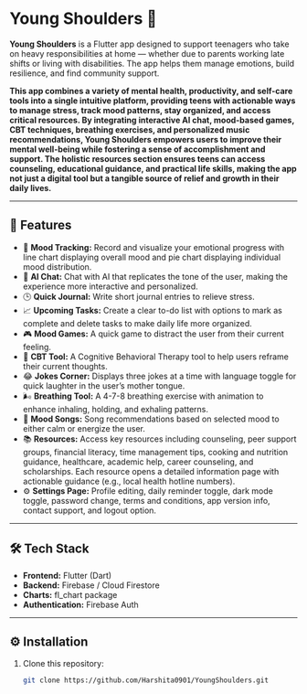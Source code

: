# Young Shoulders 🌙

**Young Shoulders** is a Flutter app designed to support teenagers who take on heavy responsibilities at home — whether due to parents working late shifts or living with disabilities. The app helps them manage emotions, build resilience, and find community support.

**This app combines a variety of mental health, productivity, and self-care tools into a single intuitive platform, providing teens with actionable ways to manage stress, track mood patterns, stay organized, and access critical resources. By integrating interactive AI chat, mood-based games, CBT techniques, breathing exercises, and personalized music recommendations, Young Shoulders empowers users to improve their mental well-being while fostering a sense of accomplishment and support. The holistic resources section ensures teens can access counseling, educational guidance, and practical life skills, making the app not just a digital tool but a tangible source of relief and growth in their daily lives.**

---

## 🚀 Features

- 🧠 **Mood Tracking:** Record and visualize your emotional progress with line chart displaying overall mood and pie chart displaying individual mood distribution.
- 💬 **AI Chat:** Chat with AI that replicates the tone of the user, making the experience more interactive and personalized.
- 🕒 **Quick Journal:** Write short journal entries to relieve stress.
- 📈 **Upcoming Tasks:** Create a clear to-do list with options to mark as complete and delete tasks to make daily life more organized.
- 🎮 **Mood Games:** A quick game to distract the user from their current feeling.
- 🧩 **CBT Tool:** A Cognitive Behavioral Therapy tool to help users reframe their current thoughts.
- 😂 **Jokes Corner:** Displays three jokes at a time with language toggle for quick laughter in the user’s mother tongue.
- 🌬️ **Breathing Tool:** A 4-7-8 breathing exercise with animation to enhance inhaling, holding, and exhaling patterns.
- 🎵 **Mood Songs:** Song recommendations based on selected mood to either calm or energize the user.
- 📚 **Resources:** Access key resources including counseling, peer support groups, financial literacy, time management tips, cooking and nutrition guidance, healthcare, academic help, career counseling, and scholarships. Each resource opens a detailed information page with actionable guidance (e.g., local health hotline numbers).
- ⚙️ **Settings Page:** Profile editing, daily reminder toggle, dark mode toggle, password change, terms and conditions, app version info, contact support, and logout option.

---

## 🛠️ Tech Stack

- **Frontend:** Flutter (Dart)
- **Backend:** Firebase / Cloud Firestore
- **Charts:** fl_chart package
- **Authentication:** Firebase Auth

---

## ⚙️ Installation

1. Clone this repository:
   ```bash
   git clone https://github.com/Harshita0901/YoungShoulders.git
